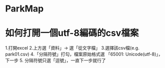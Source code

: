 # ParkMap

如何打開一個utf-8編碼的csv檔案
===============================
1.打開excel
2.上方選「資料」-> 選「從文字檔」
3.選擇該csv檔(e.g. park01.csv)
4.「分隔符號」打勾，檔案原始格式選 「65001: Unicode(utf-8)」，下一步
5. 分隔符號只選「逗號」，一直下一步就行了
